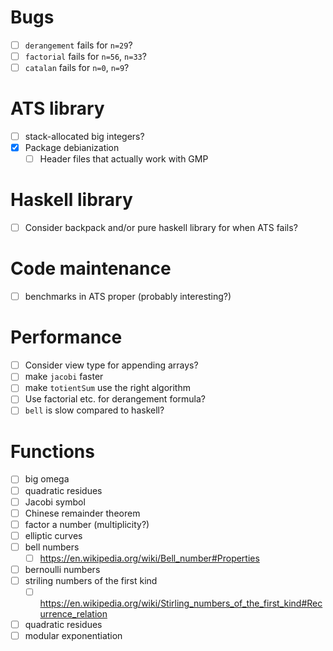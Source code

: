 # Bugs
- [ ] `derangement` fails for `n=29`?
- [ ] `factorial` fails for `n=56`, `n=33`?
- [ ] `catalan` fails for `n=0`, `n=9`?
# ATS library
- [ ] stack-allocated big integers?
- [x] Package debianization
  - [ ] Header files that actually work with GMP
# Haskell library
- [ ] Consider backpack and/or pure haskell library for when ATS fails?
# Code maintenance
- [ ] benchmarks in ATS proper (probably interesting?)
# Performance
- [ ] Consider view type for appending arrays?
- [ ] make `jacobi` faster
- [ ] make `totientSum` use the right algorithm
- [ ] Use factorial etc. for derangement formula?
- [ ] `bell` is slow compared to haskell?
# Functions
- [ ] big omega
- [ ] quadratic residues
- [ ] Jacobi symbol
- [ ] Chinese remainder theorem
- [ ] factor a number (multiplicity?)
- [ ] elliptic curves
- [ ] bell numbers
  - [ ] https://en.wikipedia.org/wiki/Bell_number#Properties
- [ ] bernoulli numbers
- [ ] striling numbers of the first kind
  - [ ] https://en.wikipedia.org/wiki/Stirling_numbers_of_the_first_kind#Recurrence_relation
- [ ] quadratic residues
- [ ] modular exponentiation
